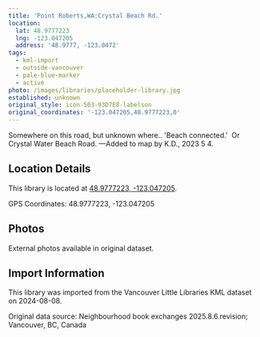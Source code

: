 ```yaml
---
title: 'Point Roberts,WA:Crystal Beach Rd.'
location:
  lat: 48.9777223
  lng: -123.047205
  address: '48.9777, -123.0472'
tags:
  - kml-import
  - outside-vancouver
  - pale-blue-marker
  - active
photo: /images/libraries/placeholder-library.jpg
established: unknown
original_style: icon-503-93D7E8-labelson
original_coordinates: '-123.047205,48.9777223,0'
---
```

Somewhere on this road, but unknown where.. 'Beach connected.'  
Or Crystal Water Beach Road.
—Added to map by K.D., 2023 5 4.  

## Location Details

This library is located at [48.9777223, -123.047205](https://www.google.com/maps?q=48.9777223,-123.047205).

GPS Coordinates: 48.9777223, -123.047205

## Photos

External photos available in original dataset.

## Import Information

This library was imported from the Vancouver Little Libraries KML dataset on 2024-08-08.

Original data source: Neighbourhood book exchanges 2025.8.6.revision; Vancouver, BC, Canada
